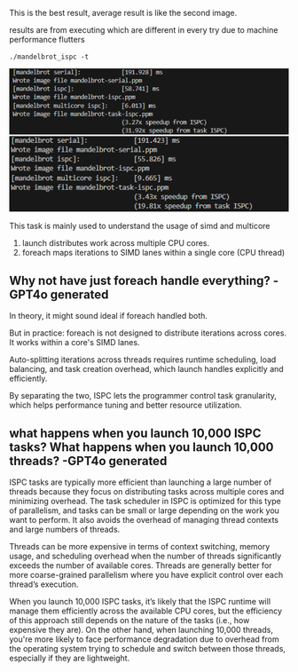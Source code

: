 This is the best result, average result is like the second image. 

results are from executing which are different in every try due to machine performance flutters
```shell
./mandelbrot_ispc -t
```
![alt text](image.png)
![alt text](image-1.png)

This task is mainly used to understand the usage of simd and multicore
1. launch distributes work across multiple CPU cores.
2. foreach maps iterations to SIMD lanes within a single core (CPU thread)

## Why not have just foreach handle everything? -GPT4o generated
In theory, it might sound ideal if foreach handled both.

But in practice: foreach is not designed to distribute iterations across cores. It works within a core's SIMD lanes.

Auto-splitting iterations across threads requires runtime scheduling, load balancing, and task creation overhead, which launch handles explicitly and efficiently.

By separating the two, ISPC lets the programmer control task granularity, which helps performance tuning and better resource utilization.

## what happens when you launch 10,000 ISPC tasks? What happens when you launch 10,000 threads? -GPT4o generated
ISPC tasks are typically more efficient than launching a large number of threads because they focus on distributing tasks across multiple cores and minimizing overhead. The task scheduler in ISPC is optimized for this type of parallelism, and tasks can be small or large depending on the work you want to perform. It also avoids the overhead of managing thread contexts and large numbers of threads.

Threads can be more expensive in terms of context switching, memory usage, and scheduling overhead when the number of threads significantly exceeds the number of available cores. Threads are generally better for more coarse-grained parallelism where you have explicit control over each thread’s execution.

When you launch 10,000 ISPC tasks, it’s likely that the ISPC runtime will manage them efficiently across the available CPU cores, but the efficiency of this approach still depends on the nature of the tasks (i.e., how expensive they are). On the other hand, when launching 10,000 threads, you're more likely to face performance degradation due to overhead from the operating system trying to schedule and switch between those threads, especially if they are lightweight.